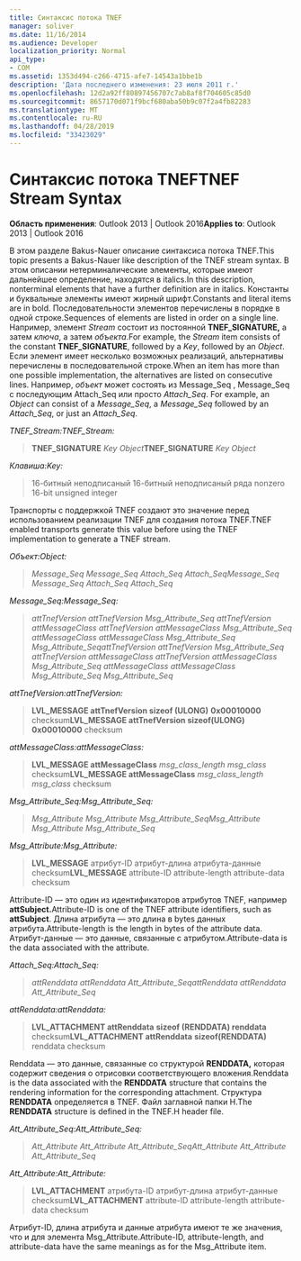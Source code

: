 ```yaml
---
title: Синтаксис потока TNEF
manager: soliver
ms.date: 11/16/2014
ms.audience: Developer
localization_priority: Normal
api_type:
- COM
ms.assetid: 1353d494-c266-4715-afe7-14543a1bbe1b
description: 'Дата последнего изменения: 23 июля 2011 г.'
ms.openlocfilehash: 12d2a92ff80897456707c7ab8af8f704605c85d0
ms.sourcegitcommit: 8657170d071f9bcf680aba50b9c07f2a4fb82283
ms.translationtype: MT
ms.contentlocale: ru-RU
ms.lasthandoff: 04/28/2019
ms.locfileid: "33423029"
---
```

# <a name="tnef-stream-syntax"></a><span data-ttu-id="f81c1-103">Синтаксис потока TNEF</span><span class="sxs-lookup"><span data-stu-id="f81c1-103">TNEF Stream Syntax</span></span>

  
  
<span data-ttu-id="f81c1-104">**Область применения**: Outlook 2013 | Outlook 2016</span><span class="sxs-lookup"><span data-stu-id="f81c1-104">**Applies to**: Outlook 2013 | Outlook 2016</span></span> 
  
<span data-ttu-id="f81c1-105">В этом разделе Bakus-Nauer описание синтаксиса потока TNEF.</span><span class="sxs-lookup"><span data-stu-id="f81c1-105">This topic presents a Bakus-Nauer like description of the TNEF stream syntax.</span></span> <span data-ttu-id="f81c1-106">В этом описании нетерминалические элементы, которые имеют дальнейшее определение, находятся в italics.</span><span class="sxs-lookup"><span data-stu-id="f81c1-106">In this description, nonterminal elements that have a further definition are in italics.</span></span> <span data-ttu-id="f81c1-107">Константы и буквальные элементы имеют жирный шрифт.</span><span class="sxs-lookup"><span data-stu-id="f81c1-107">Constants and literal items are in bold.</span></span> <span data-ttu-id="f81c1-108">Последовательности элементов перечислены в порядке в одной строке.</span><span class="sxs-lookup"><span data-stu-id="f81c1-108">Sequences of elements are listed in order on a single line.</span></span> <span data-ttu-id="f81c1-109">Например, элемент  _Stream_ состоит из постоянной **TNEF_SIGNATURE,** а затем  _ключа_, а затем  _объекта_.</span><span class="sxs-lookup"><span data-stu-id="f81c1-109">For example, the  _Stream_ item consists of the constant **TNEF_SIGNATURE**, followed by a  _Key_, followed by an  _Object_.</span></span> <span data-ttu-id="f81c1-110">Если элемент имеет несколько возможных реализаций, альтернативы перечислены в последовательной строке.</span><span class="sxs-lookup"><span data-stu-id="f81c1-110">When an item has more than one possible implementation, the alternatives are listed on consecutive lines.</span></span> <span data-ttu-id="f81c1-111">Например, _объект_ может состоять из Message_Seq ,  Message_Seq с последующим Attach_Seq или просто _Attach_Seq_. </span><span class="sxs-lookup"><span data-stu-id="f81c1-111">For example, an  _Object_ can consist of a  _Message_Seq_, a  _Message_Seq_ followed by an  _Attach_Seq_, or just an  _Attach_Seq_.</span></span>
  
 <span data-ttu-id="f81c1-112">_TNEF_Stream:_</span><span class="sxs-lookup"><span data-stu-id="f81c1-112">_TNEF_Stream:_</span></span>
  
> <span data-ttu-id="f81c1-113">**TNEF_SIGNATURE** _Key_ _Object_</span><span class="sxs-lookup"><span data-stu-id="f81c1-113">**TNEF_SIGNATURE** _Key_ _Object_</span></span>
    
 <span data-ttu-id="f81c1-114">_Клавиша:_</span><span class="sxs-lookup"><span data-stu-id="f81c1-114">_Key:_</span></span>
  
> <span data-ttu-id="f81c1-115">16-битный неподписаный 16-битный неподписаный ряд</span><span class="sxs-lookup"><span data-stu-id="f81c1-115">a nonzero 16-bit unsigned integer</span></span>
    
<span data-ttu-id="f81c1-116">Транспорты с поддержкой TNEF создают это значение перед использованием реализации TNEF для создания потока TNEF.</span><span class="sxs-lookup"><span data-stu-id="f81c1-116">TNEF enabled transports generate this value before using the TNEF implementation to generate a TNEF stream.</span></span>
  
 <span data-ttu-id="f81c1-117">_Объект:_</span><span class="sxs-lookup"><span data-stu-id="f81c1-117">_Object:_</span></span>
  
>  <span data-ttu-id="f81c1-118">_Message_Seq Message_Seq Attach_Seq Attach_Seq_</span><span class="sxs-lookup"><span data-stu-id="f81c1-118">_Message_Seq Message_Seq Attach_Seq Attach_Seq_</span></span>
    
 <span data-ttu-id="f81c1-119">_Message_Seq:_</span><span class="sxs-lookup"><span data-stu-id="f81c1-119">_Message_Seq:_</span></span>
  
>  <span data-ttu-id="f81c1-120">_attTnefVersion attTnefVersion Msg_Attribute_Seq attTnefVersion attMessageClass attTnefVersion attMessageClass Msg_Attribute_Seq attMessageClass attMessageClass Msg_Attribute_Seq Msg_Attribute_Seq_</span><span class="sxs-lookup"><span data-stu-id="f81c1-120">_attTnefVersion attTnefVersion Msg_Attribute_Seq attTnefVersion attMessageClass attTnefVersion attMessageClass Msg_Attribute_Seq attMessageClass attMessageClass Msg_Attribute_Seq Msg_Attribute_Seq_</span></span>
    
 <span data-ttu-id="f81c1-121">_attTnefVersion:_</span><span class="sxs-lookup"><span data-stu-id="f81c1-121">_attTnefVersion:_</span></span>
  
> <span data-ttu-id="f81c1-122">**LVL_MESSAGE attTnefVersion sizeof (ULONG)** **0x00010000** checksum</span><span class="sxs-lookup"><span data-stu-id="f81c1-122">**LVL_MESSAGE attTnefVersion sizeof(ULONG)** **0x00010000** checksum</span></span> 
    
 <span data-ttu-id="f81c1-123">_attMessageClass:_</span><span class="sxs-lookup"><span data-stu-id="f81c1-123">_attMessageClass:_</span></span>
  
> <span data-ttu-id="f81c1-124">**LVL_MESSAGE attMessageClass** _msg_class_length msg_class_ checksum</span><span class="sxs-lookup"><span data-stu-id="f81c1-124">**LVL_MESSAGE attMessageClass** _msg_class_length msg_class_ checksum</span></span> 
    
 <span data-ttu-id="f81c1-125">_Msg_Attribute_Seq:_</span><span class="sxs-lookup"><span data-stu-id="f81c1-125">_Msg_Attribute_Seq:_</span></span>
  
>  <span data-ttu-id="f81c1-126">_Msg_Attribute Msg_Attribute Msg_Attribute_Seq_</span><span class="sxs-lookup"><span data-stu-id="f81c1-126">_Msg_Attribute Msg_Attribute Msg_Attribute_Seq_</span></span>
    
 <span data-ttu-id="f81c1-127">_Msg_Attribute:_</span><span class="sxs-lookup"><span data-stu-id="f81c1-127">_Msg_Attribute:_</span></span>
  
> <span data-ttu-id="f81c1-128">**LVL_MESSAGE** атрибут-ID атрибут-длина атрибута-данные checksum</span><span class="sxs-lookup"><span data-stu-id="f81c1-128">**LVL_MESSAGE** attribute-ID attribute-length attribute-data checksum</span></span> 
    
<span data-ttu-id="f81c1-129">Attribute-ID — это один из идентификаторов атрибутов TNEF, например **attSubject.**</span><span class="sxs-lookup"><span data-stu-id="f81c1-129">Attribute-ID is one of the TNEF attribute identifiers, such as **attSubject**.</span></span> <span data-ttu-id="f81c1-130">Длина атрибута — это длина в bytes данных атрибута.</span><span class="sxs-lookup"><span data-stu-id="f81c1-130">Attribute-length is the length in bytes of the attribute data.</span></span> <span data-ttu-id="f81c1-131">Атрибут-данные — это данные, связанные с атрибутом.</span><span class="sxs-lookup"><span data-stu-id="f81c1-131">Attribute-data is the data associated with the attribute.</span></span>
  
 <span data-ttu-id="f81c1-132">_Attach_Seq:_</span><span class="sxs-lookup"><span data-stu-id="f81c1-132">_Attach_Seq:_</span></span>
  
>  <span data-ttu-id="f81c1-133">_attRenddata attRenddata Att_Attribute_Seq_</span><span class="sxs-lookup"><span data-stu-id="f81c1-133">_attRenddata attRenddata Att_Attribute_Seq_</span></span>
    
 <span data-ttu-id="f81c1-134">_attRenddata:_</span><span class="sxs-lookup"><span data-stu-id="f81c1-134">_attRenddata:_</span></span>
  
> <span data-ttu-id="f81c1-135">**LVL_ATTACHMENT attRenddata** **sizeof (RENDDATA) renddata** checksum</span><span class="sxs-lookup"><span data-stu-id="f81c1-135">**LVL_ATTACHMENT attRenddata** **sizeof(RENDDATA)** renddata checksum</span></span> 
    
<span data-ttu-id="f81c1-136">Renddata — это данные, связанные со структурой **RENDDATA,** которая содержит сведения о отрисовки соответствующего вложения.</span><span class="sxs-lookup"><span data-stu-id="f81c1-136">Renddata is the data associated with the **RENDDATA** structure that contains the rendering information for the corresponding attachment.</span></span> <span data-ttu-id="f81c1-137">Структура **RENDDATA** определяется в TNEF. Файл заглавной папки H.</span><span class="sxs-lookup"><span data-stu-id="f81c1-137">The **RENDDATA** structure is defined in the TNEF.H header file.</span></span> 
  
 <span data-ttu-id="f81c1-138">_Att_Attribute_Seq:_</span><span class="sxs-lookup"><span data-stu-id="f81c1-138">_Att_Attribute_Seq:_</span></span>
  
>  <span data-ttu-id="f81c1-139">_Att_Attribute Att_Attribute Att_Attribute_Seq_</span><span class="sxs-lookup"><span data-stu-id="f81c1-139">_Att_Attribute Att_Attribute Att_Attribute_Seq_</span></span>
    
 <span data-ttu-id="f81c1-140">_Att_Attribute:_</span><span class="sxs-lookup"><span data-stu-id="f81c1-140">_Att_Attribute:_</span></span>
  
> <span data-ttu-id="f81c1-141">**LVL_ATTACHMENT** атрибута-ID атрибут-длина атрибут-данные checksum</span><span class="sxs-lookup"><span data-stu-id="f81c1-141">**LVL_ATTACHMENT** attribute-ID attribute-length attribute-data checksum</span></span> 
    
<span data-ttu-id="f81c1-142">Атрибут-ID, длина атрибута и данные атрибута имеют те же значения, что и для элемента Msg_Attribute.</span><span class="sxs-lookup"><span data-stu-id="f81c1-142">Attribute-ID, attribute-length, and attribute-data have the same meanings as for the Msg_Attribute item.</span></span>
  

